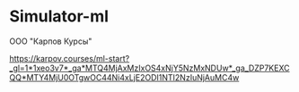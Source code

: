 # Simulator-ml

ООО "Карпов Курсы"

https://karpov.courses/ml-start?_gl=1*1xeo3v7*_ga*MTQ4MjAxMzIxOS4xNjY5NzMxNDUw*_ga_DZP7KEXCQQ*MTY4MjU0OTgwOC44Ni4xLjE2ODI1NTI2NzIuNjAuMC4w
